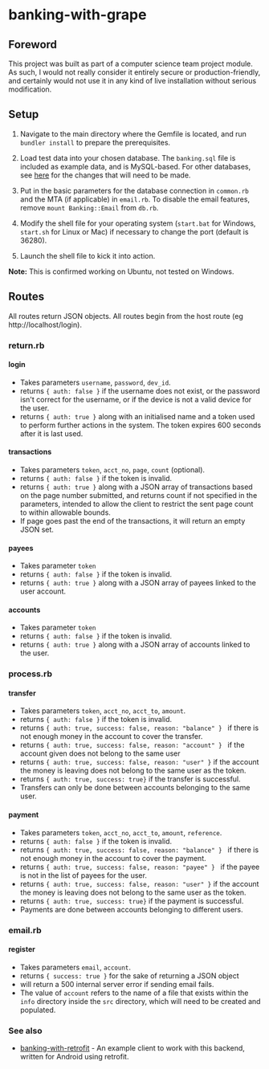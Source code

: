 # banking-with-grape

## Foreword

This project was built as part of a computer science team project module. As such, I would not really consider it entirely secure or production-friendly, and certainly would not use it in any kind of live installation without serious modification.

## Setup
1. Navigate to the main directory where the Gemfile is located, and run `bundler install` to prepare the prerequisites.

2. Load test data into your chosen database. The `banking.sql` file is included as example data, and is MySQL-based. For other databases, see [here](#notes-for-non-mysql-databases) for the changes that will need to be made.

3. Put in the basic parameters for the database connection in `common.rb` and the MTA (if applicable) in `email.rb`. To disable the email features, remove `mount Banking::Email` from `db.rb`.

4. Modify the shell file for your operating system (`start.bat` for Windows, `start.sh` for Linux or Mac) if necessary to change the port (default is 36280).

5. Launch the shell file to kick it into action.

**Note:** This is confirmed working on Ubuntu, not tested on Windows.

## Routes

All routes return JSON objects.
All routes begin from the host route (eg http://localhost/login).

### return.rb

#### login
* Takes parameters `username`, `password`, `dev_id`.
* returns `{ auth: false }` if the username does not exist, or the password isn't correct for the username, or if the device is not a valid device for the user.
* returns `{ auth: true }` along with an initialised name and a token used to perform further actions in the system. The token expires 600 seconds after it is last used.

#### transactions
* Takes parameters `token`, `acct_no`, `page`, `count` (optional).
* returns `{ auth: false }` if the token is invalid.
* returns `{ auth: true }` along with a JSON array of transactions based on the page number submitted, and returns count if not specified in the parameters, intended to allow the client to restrict the sent page count to within allowable bounds. 
* If page goes past the end of the transactions, it will return an empty JSON set.

#### payees
* Takes parameter `token`
* returns `{ auth: false }` if the token is invalid.
* returns `{ auth: true }` along with a JSON array of payees linked to the user account.

#### accounts
* Takes parameter `token`
* returns `{ auth: false }` if the token is invalid.
* returns `{ auth: true }` along with a JSON array of accounts linked to the user.

### process.rb

#### transfer
* Takes parameters `token`, `acct_no`, `acct_to`, `amount`.
* returns `{ auth: false }` if the token is invalid.
* returns `{ auth: true, success: false, reason: "balance" } ` if there is not enough money in the account to cover the transfer.
* returns `{ auth: true, success: false, reason: "account" } ` if the account given does not belong to the same user
* returns `{ auth: true, success: false, reason: "user" }` if the account the money is leaving does not belong to the same user as the token.
* returns `{ auth: true, success: true}` if the transfer is successful.
* Transfers can only be done between accounts belonging to the same user.

#### payment
* Takes parameters `token`, `acct_no`, `acct_to`, `amount`, `reference`.
* returns `{ auth: false }` if the token is invalid.
* returns `{ auth: true, success: false, reason: "balance" } ` if there is not enough money in the account to cover the payment.
* returns `{ auth: true, success: false, reason: "payee" } ` if the payee is not in the list of payees for the user.
* returns `{ auth: true, success: false, reason: "user" }` if the account the money is leaving does not belong to the same user as the token.
* returns `{ auth: true, success: true}` if the payment is successful.
* Payments are done between accounts belonging to different users.

### email.rb

#### register
* Takes parameters `email`, `account`.
* returns `{ success: true }` for the sake of returning a JSON object
* will return a 500 internal server error if sending email fails.
* The value of `account` refers to the name of a file that exists within the `info` directory inside the `src` directory, which will need to be created and populated.

### See also
* [banking-with-retrofit](https://github.com/JudgeZarbi/banking-with-retrofit) - An example client to work with this backend, written for Android using retrofit.